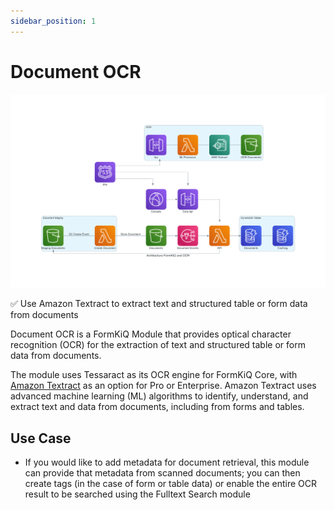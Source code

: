 ```yaml
---
sidebar_position: 1
---
```


# Document OCR

![FormKiQ OCR Architecture](./img/architecture_formkiq_and_ocr.png)

✅ Use Amazon Textract to extract text and structured table or form data from documents

Document OCR is a FormKiQ Module that provides optical character recognition (OCR) for the extraction of text and structured table or form data from documents.

The module uses Tessaract as its OCR engine for FormKiQ Core, with [Amazon Textract](https://aws.amazon.com/textract) as an option for Pro or Enterprise. Amazon Textract uses advanced machine learning (ML) algorithms to identify, understand, and extract text and data from documents, including from forms and tables.

## Use Case

* If you would like to add metadata for document retrieval, this module can provide that metadata from scanned documents; you can then create tags (in the case of form or table data) or enable the entire OCR result to be searched using the Fulltext Search module
